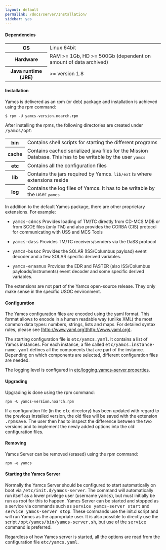 ```yaml
---
layout: default
permalink: /docs/server/Installation/
sidebar: yes
---
```


#### Dependencies

<table class="inline">
	<tr>
		<th>OS</th>
		<td>Linux 64bit</td>
	</tr>
	<tr>
		<th>Hardware</th>
		<td>RAM &gt;= 1Gb, HD &gt;= 500Gb (dependent on amount of data archived)</td>
	</tr>
	<tr>
		<th>Java runtime (JRE)</th>
		<td>&gt;= version 1.8</td>
	</tr>	
</table>

#### Installation

Yamcs is delivered as an rpm (or deb) package and installation is achieved using the rpm command:

    $ rpm -U yamcs-version.noarch.rpm
    
After installing the rpms, the following directories are created under <tt>/yamcs/opt</tt>:
        
<table class="inline">
	<tr>
		<th class="code">bin</th>
		<td>Contains shell scripts for starting the different programs</td>
	</tr>
	<tr>
		<th class="code">cache</th>
		<td>Contains cached serialized java files for the Mission Database. This has to be writable by the user <tt>yamcs</tt></td>
	</tr>
	<tr>
		<th class="code">etc</th>
		<td>Contains all the configuration files</td>
	</tr>
	<tr>
		<th class="code">lib</th>
		<td>Contains the jars required by Yamcs. <tt>lib/ext</tt> is where extensions reside</td>
	</tr>
	<tr>
		<th class="code">log</th>
		<td>Contains the log files of Yamcs. It has to be writable by the user <tt>yamcs</tt></td>
	</tr>
</table>
    
In addition to the default Yamcs package, there are other proprietary extensions. For example:

* <tt>yamcs-cdmcs</tt>
    Provides loading of TM/TC directly from CD-MCS MDB or from SCOE files (only TM) and also provides the CORBA (CIS) protocol for communicating with USS and MCS Tools

* <tt>yamcs-dass</tt>
    Provides TM/TC receivers/senders via the DaSS protocol
    
* <tt>yamcs-busoc</tt>
    Provides the SOLAR (ISS/Columbus payload) event decoder and a few SOLAR specific derived variables.
    
* <tt>yamcs-erasmus</tt>
    Provides the EDR and FASTER (also ISS/Columbus payloads/instruments) event decoder and some specific derived variables.
        
<div class="hint">
	The extensions are not part of the Yamcs open-source release. They only make sense in the specific USOC environment.
</div>
    
#### Configuration
The Yamcs configuration files are encoded using the yaml format. This format allows to encode in a human readable way (unlike XML) the most common data types: numbers, strings, lists and maps. For detailed syntax rules, please see [http://www.yaml.org](http://www.yaml.org).

The starting configuration file is <tt>etc/yamcs.yaml</tt>. It contains a list of Yamcs instances. For each instance, a file called <tt>etc/yamcs.instance-name.yaml</tt> defines all the components that are part of the instance. Depending on which components are selected, different configuration files are needed.

The logging level is configured  in [etc/logging.yamcs-server.properties](/docs/server/logging.yamcs-server.properties).

#### Upgrading
Upgrading is done using the rpm command:

    rpm -U yamcs-version.noarch.rpm

If a configuration file (in the <tt>etc</tt> directory) has been updated with regard to the previous installed version, the old files will be saved with the extension <tt>.rpmsave</tt>. The user then has to inspect the difference between the two versions and to implement the newly added options into the old configuration files.


#### Removing
Yamcs Server can be removed (erased) using the rpm command:

    rpm -e yamcs

#### Starting the Yamcs Server
Normally the Yamcs Server should be configured to start automatically on boot via <tt>/etc/init.d/yamcs-server</tt>. The command will automatically run itself as a lower privilege user (username <tt>yamcs</tt>), but must initially be run as root for this to happen. Yamcs Server can be started and stopped as a service via commands such as <tt>service yamcs-server start</tt> and <tt>service yamcs-server stop</tt>. These commands use the init.d script and will run Yamcs as the appropriate user. It is also possible to directly use the script <tt>/opt/yamcs/bin/yamcs-server.sh</tt>, but use of the <tt>service</tt> command is preferred.

Regardless of how Yamcs server is started, all the options are read from the configuration file <tt>etc/yamcs.yaml</tt>.
